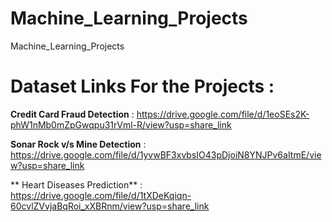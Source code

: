 # Machine_Learning_Projects
Machine_Learning_Projects


# Dataset Links For the Projects :

**Credit Card Fraud Detection** :  https://drive.google.com/file/d/1eoSEs2K-phW1nMb0mZpGwqpu31rVml-R/view?usp=share_link

**Sonar Rock v/s Mine Detection** : https://drive.google.com/file/d/1yvwBF3xvbsIO43pDjoiN8YNJPv6aItmE/view?usp=share_link

** Heart Diseases Prediction**  : https://drive.google.com/file/d/1tXDeKqiqn-60cvlZVvjaBqRoi_xXBRnm/view?usp=share_link

